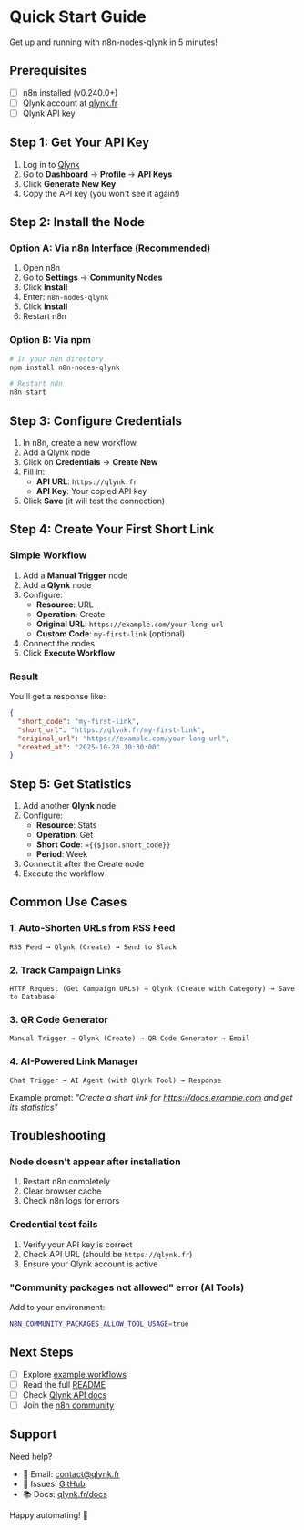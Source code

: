 # Quick Start Guide

Get up and running with n8n-nodes-qlynk in 5 minutes!

## Prerequisites

- [ ] n8n installed (v0.240.0+)
- [ ] Qlynk account at [qlynk.fr](https://qlynk.fr)
- [ ] Qlynk API key

## Step 1: Get Your API Key

1. Log in to [Qlynk](https://qlynk.fr)
2. Go to **Dashboard** → **Profile** → **API Keys**
3. Click **Generate New Key**
4. Copy the API key (you won't see it again!)

## Step 2: Install the Node

### Option A: Via n8n Interface (Recommended)

1. Open n8n
2. Go to **Settings** → **Community Nodes**
3. Click **Install**
4. Enter: `n8n-nodes-qlynk`
5. Click **Install**
6. Restart n8n

### Option B: Via npm

```bash
# In your n8n directory
npm install n8n-nodes-qlynk

# Restart n8n
n8n start
```

## Step 3: Configure Credentials

1. In n8n, create a new workflow
2. Add a Qlynk node
3. Click on **Credentials** → **Create New**
4. Fill in:
   - **API URL**: `https://qlynk.fr`
   - **API Key**: Your copied API key
5. Click **Save** (it will test the connection)

## Step 4: Create Your First Short Link

### Simple Workflow

1. Add a **Manual Trigger** node
2. Add a **Qlynk** node
3. Configure:
   - **Resource**: URL
   - **Operation**: Create
   - **Original URL**: `https://example.com/your-long-url`
   - **Custom Code**: `my-first-link` (optional)
4. Connect the nodes
5. Click **Execute Workflow**

### Result

You'll get a response like:

```json
{
  "short_code": "my-first-link",
  "short_url": "https://qlynk.fr/my-first-link",
  "original_url": "https://example.com/your-long-url",
  "created_at": "2025-10-28 10:30:00"
}
```

## Step 5: Get Statistics

1. Add another **Qlynk** node
2. Configure:
   - **Resource**: Stats
   - **Operation**: Get
   - **Short Code**: `={{$json.short_code}}`
   - **Period**: Week
3. Connect it after the Create node
4. Execute the workflow

## Common Use Cases

### 1. Auto-Shorten URLs from RSS Feed

```
RSS Feed → Qlynk (Create) → Send to Slack
```

### 2. Track Campaign Links

```
HTTP Request (Get Campaign URLs) → Qlynk (Create with Category) → Save to Database
```

### 3. QR Code Generator

```
Manual Trigger → Qlynk (Create) → QR Code Generator → Email
```

### 4. AI-Powered Link Manager

```
Chat Trigger → AI Agent (with Qlynk Tool) → Response
```

Example prompt: *"Create a short link for https://docs.example.com and get its statistics"*

## Troubleshooting

### Node doesn't appear after installation

1. Restart n8n completely
2. Clear browser cache
3. Check n8n logs for errors

### Credential test fails

1. Verify your API key is correct
2. Check API URL (should be `https://qlynk.fr`)
3. Ensure your Qlynk account is active

### "Community packages not allowed" error (AI Tools)

Add to your environment:
```bash
N8N_COMMUNITY_PACKAGES_ALLOW_TOOL_USAGE=true
```

## Next Steps

- [ ] Explore [example workflows](./examples/)
- [ ] Read the full [README](./README.md)
- [ ] Check [Qlynk API docs](https://qlynk.fr/docs/api)
- [ ] Join the [n8n community](https://community.n8n.io/)

## Support

Need help?
- 📧 Email: contact@qlynk.fr
- 🐛 Issues: [GitHub](https://github.com/ClosiQode/n8n-nodes-qlynk/issues)
- 📚 Docs: [qlynk.fr/docs](https://qlynk.fr/docs)

Happy automating! 🚀
